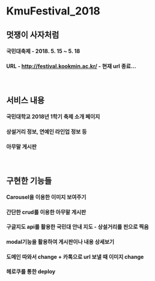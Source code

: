 # KmuFestival_2018
## 멋쟁이 사자처럼
#### 국민대축제 - 2018. 5. 15 ~ 5. 18
#### URL - http://festival.kookmin.ac.kr/ - 현재 url 종료...
<br>

## 서비스 내용
#### 국민대학교 2018년 1학기 축제 소개 페이지
#### 상설거리 정보, 연예인 라인업 정보 등
#### 아무말 게시판

<br>

## 구현한 기능들
#### Carousel을 이용한 이미지 보여주기
#### 간단한 crud를 이용한 아무말 게시판
#### 구글지도 api를 활용한 국민대 안내 지도 - 상설거리를 핀으로 찍음
#### modal기능을 활용하여 게시판이나 내용 상세보기
#### 도메인 따와서 change + 카톡으로 url 보낼 때 이미지 change
#### 헤로쿠를 통한 deploy
